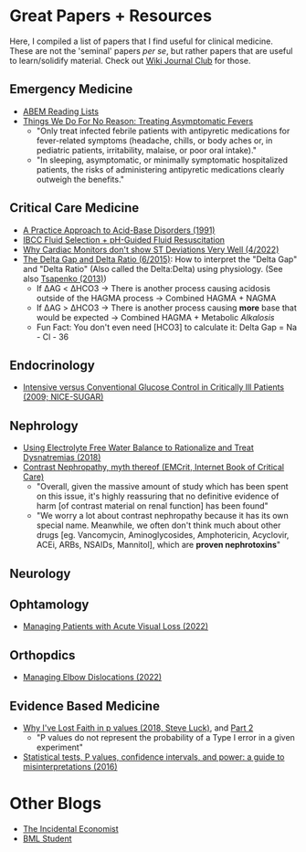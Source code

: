 # Great Papers + Resources

Here, I compiled a list of papers that I find useful for clinical medicine. These are not the 'seminal' papers *per se*, but rather papers that are useful to learn/solidify material. Check out [Wiki Journal Club](https://www.wikijournalclub.org/wiki/Main_Page) for those. 

## Emergency Medicine
- [ABEM Reading Lists](https://www.abem.org/public/stay-certified/lifelong-learning-and-self-assessment-(lls)/reading-lists/archived-llsa-reading-lists)
- [Things We Do For No Reason: Treating Asymptomatic Fevers](https://shmpublications.onlinelibrary.wiley.com/doi/full/10.12788/jhm.3433)
	- "Only treat infected febrile patients with antipyretic medications for fever-related symptoms (headache, chills, or body aches or, in pediatric patients, irritability, malaise, or poor oral intake)."
	- "In sleeping, asymptomatic, or minimally symptomatic hospitalized patients, the risks of administering antipyretic medications clearly outweigh the benefits."

## Critical Care Medicine

- [A Practice Approach to Acid-Base Disorders (1991)](pdfs/papers/A%20Practical%20Approach%20to%20Acid-Base%20Disorders.pdf)
- [IBCC Fluid Selection + pH-Guided Fluid Resuscitation](https://emcrit.org/ibcc/fluid/)
- [Why Cardiac Monitors don't show ST Deviations Very Well (4/2022)](https://hqmeded-ecg.blogspot.com/2022/04/what-do-you-think-when-you-see-st.html?m=1)
- [The Delta Gap and Delta Ratio (6/2015)](https://derangedphysiology.com/main/cicm-primary-exam/required-reading/acid-base-physiology/Chapter%20705/delta-gap-and-delta-ratio): How to interpret the "Delta Gap" and "Delta Ratio" (Also called the Delta:Delta) using physiology. (See also [Tsapenko (2013)](https://www.ncbi.nlm.nih.gov/pmc/articles/PMC3562975/))
	- If ΔAG < ΔHCO3 → There is another process causing acidosis outside of the HAGMA process → Combined HAGMA + NAGMA
	- If ΔAG > ΔHCO3 → There is another process causing **more** base that would be expected → Combined HAGMA + Metabolic *Alkalosis*
	- Fun Fact: You don't even need [HCO3] to calculate it: Delta Gap = Na - Cl - 36

## Endocrinology

- [Intensive versus Conventional Glucose Control in Critically Ill Patients (2009; NICE-SUGAR)](pdfs/papers/Intensive%20versus%20Conventional%20Glucose%20Control%20in%20Critically%20Ill%20Patients.pdf)

## Nephrology

- [Using Electrolyte Free Water Balance to Rationalize and Treat Dysnatremias (2018)](pdfs/papers/Using%20Electrolyte%20Free%20Water%20Balance%20to%20Rationalize%20and%20Treat%20Dysnatremias.pdf)
- [Contrast Nephropathy, myth thereof (EMCrit, Internet Book of Critical Care)](https://emcrit.org/ibcc/contrast/)
	- "Overall, given the massive amount of study which has been spent on this issue, it's highly reassuring that no definitive evidence of harm [of contrast material on renal function] has been found"
	- "We worry a lot about contrast nephropathy because it has its own special name.  Meanwhile, we often don't think much about other drugs [eg. Vancomycin, Aminoglycosides, Amphotericin, Acyclovir, ACEi, ARBs, NSAIDs, Mannitol], which are **proven nephrotoxins**"

## Neurology

## Ophtamology

- [Managing Patients with Acute Visual Loss (2022)](pdfs/papers/Managing%20Patients%20with%20Acute%20Visual%20Loss.pdf)

## Orthopdics

- [Managing Elbow Dislocations (2022)](pdfs/papers/Managing%20Elbow%20Dislocations.pdf)

## Evidence Based Medicine

- [Why I've Lost Faith in p values (2018, Steve Luck)](https://lucklab.ucdavis.edu/blog/2018/4/19/why-i-lost-faith-in-p-values), and [Part 2](https://lucklab.ucdavis.edu/blog/2018/4/28/why-ive-lost-faith-in-p-values-part-2)
	- "P values do not represent the probability of a Type I error in a given experiment"
- [Statistical tests, P values, confidence intervals, and power: a guide to misinterpretations (2016)](pdfs/papers/Statistical%20tests,%20P%20values,%20confidence%20intervals,%20and%20power.pdf)
	

# Other Blogs

- [The Incidental Economist](https://theincidentaleconomist.com/wordpress/)
- [BML Student](https://www.bmj.com/student)
